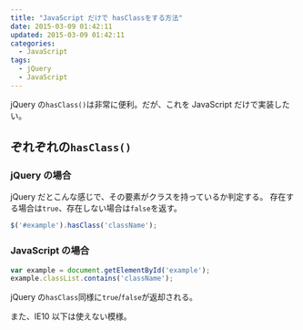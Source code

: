 ```yaml
---
title: "JavaScript だけで hasClassをする方法"
date: 2015-03-09 01:42:11
updated: 2015-03-09 01:42:11
categories:
  - JavaScript
tags:
  - jQuery
  - JavaScript
---
```


jQuery の`hasClass()`は非常に便利。だが、これを JavaScript だけで実装したい。

<!--more-->

## ぞれぞれの`hasClass()`

### jQuery の場合
jQuery だとこんな感じで、その要素がクラスを持っているか判定する。
存在する場合は<code>true</code>、存在しない場合は<code>false</code>を返す。 

```js
$('#example').hasClass('className');
```

### JavaScript の場合

```js
var example = document.getElementById('example');
example.classList.contains('className');
```

jQuery の<code>hasClass</code>同様に<code>true</code>/<code>false</code>が返却される。

また、IE10 以下は使えない模様。
